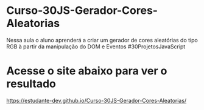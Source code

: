 # Curso-30JS-Gerador-Cores-Aleatorias
Nessa aula o aluno aprenderá a criar um gerador de cores aleatórias do tipo RGB à partir da manipulação do DOM e Eventos #30ProjetosJavaScript

# Acesse o site abaixo para ver o resultado
https://estudante-dev.github.io/Curso-30JS-Gerador-Cores-Aleatorias/
